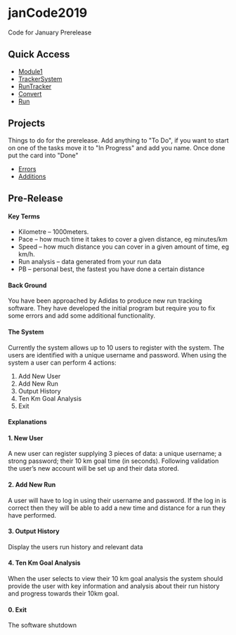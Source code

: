 # janCode2019
Code for January Prerelease

## Quick Access
- [Module1](https://github.com/aleksandr-isaev/janCode2019/blob/master/janPrereleaseCode2019/janPrereleaseCode2019/Module1.vb)
- [TrackerSystem](https://github.com/aleksandr-isaev/janCode2019/blob/master/janPrereleaseCode2019/janPrereleaseCode2019/TrackerSystem.vb)
- [RunTracker](https://github.com/aleksandr-isaev/janCode2019/blob/master/janPrereleaseCode2019/janPrereleaseCode2019/RunTracker.vb)
- [Convert](https://github.com/aleksandr-isaev/janCode2019/blob/master/janPrereleaseCode2019/janPrereleaseCode2019/Convert.vb)
- [Run](https://github.com/aleksandr-isaev/janCode2019/blob/master/janPrereleaseCode2019/janPrereleaseCode2019/Run.vb)
## Projects
Things to do for the prerelease. Add anything to "To Do", if you want to start on one of the tasks move it to "In Progress" and add you name. Once done put the card into "Done"
- [Errors](https://github.com/aleksandr-isaev/janCode2019/projects/3)
- [Additions](https://github.com/aleksandr-isaev/janCode2019/projects/2)

## Pre-Release

#### Key Terms
- Kilometre – 1000meters.
- Pace – how much time it takes to cover a given distance, eg minutes/km
- Speed – how much distance you can cover in a given amount of time, eg km/h.
- Run analysis – data generated from your run data
- PB – personal best, the fastest you have done a certain distance

#### Back Ground
You have been approached by Adidas to produce new run tracking software. They have developed the initial program but require you to fix some errors and add some additional functionality.

#### The System
Currently the system allows up to 10 users to register with the system. The users are identified with a unique username and password.
When using the system a user can perform 4 actions:
1. Add New User
2. Add New Run
3. Output History
4. Ten Km Goal Analysis
0. Exit

#### Explanations
#### 1. New User
A new user can register supplying 3 pieces of data: a unique username; a strong password; their 10 km goal time (in seconds). Following validation the user’s new account will be set up and their data stored.

#### 2. Add New Run
A user will have to log in using their username and password. If the log in is correct then they will be able to add a new time and distance for a run they have performed.

#### 3. Output History
Display the users run history and relevant data

#### 4. Ten Km Goal Analysis
When the user selects to view their 10 km goal analysis the system should provide the user with key information and analysis about their run history and progress towards their 10km goal.

#### 0. Exit
The software shutdown
